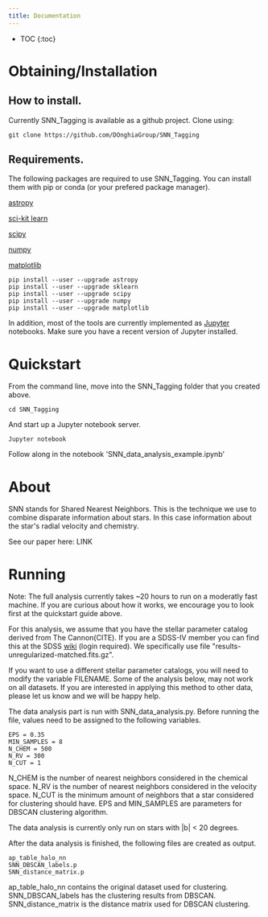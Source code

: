 ```yaml
---
title: Documentation
---
```


* TOC
{:toc}


# Obtaining/Installation

## How to install.
Currently SNN_Tagging is available as a github project. Clone using:

```
git clone https://github.com/DOnghiaGroup/SNN_Tagging
```

## Requirements.
The following packages are required to use SNN_Tagging. You can install them with pip or conda (or your prefered package manager).

[astropy](http://www.astropy.org/)

[sci-kit learn](http://scikit-learn.org/stable/)

[scipy](https://www.scipy.org/)

[numpy](http://www.numpy.org/)

[matplotlib](https://matplotlib.org/)

```
pip install --user --upgrade astropy
pip install --user --upgrade sklearn
pip install --user --upgrade scipy
pip install --user --upgrade numpy
pip install --user --upgrade matplotlib
```
In addition, most of the tools are currently implemented as [Jupyter](http://jupyter.org/) notebooks. Make sure you have a recent version of Jupyter installed.

# Quickstart

From the command line, move into the SNN_Tagging folder that you created above.

```
cd SNN_Tagging
```

And start up a Jupyter notebook server.

```
Jupyter notebook
```

Follow along in the notebook 'SNN_data_analysis_example.ipynb'


# About

SNN stands for Shared Nearest Neighbors. This is the technique we use to combine disparate information about stars. In this case information about the star's radial velocity and chemistry.

See our paper here: LINK

# Running

Note: The full analysis currently takes ~20 hours to run on a moderatly fast machine. If you are curious about how it works, we encourage you to look first at the quickstart guide above.

For this analysis, we assume that you have the stellar parameter catalog derived from The Cannon(CITE). If you are a SDSS-IV member you can find this at the SDSS [wiki](https://trac.sdss.org/wiki/APOGEE2/Cannon)  (login required). We specifically use file "results-unregularized-matched.fits.gz". 

If you want to use a different stellar parameter catalogs, you will need to modify the variable FILENAME. Some of the analysis below, may not work on all datasets. If you are interested in applying this method to other data, please let us know and we will be happy help.

The data analysis part is run with SNN_data_analysis.py. Before running the file, values need to be assigned to the following variables. 

```
EPS = 0.35
MIN_SAMPLES = 8
N_CHEM = 500
N_RV = 300
N_CUT = 1
```

N_CHEM is the number of nearest neighbors considered in the chemical space. N_RV is the number of nearest neighbors considered in the velocity space. N_CUT is the minimum amount of neighbors that a star considered for clustering should have. EPS and MIN_SAMPLES are parameters for DBSCAN clustering algorithm. 

The data analysis is currently only run on stars with |b| < 20 degrees. 

After the data analysis is finished, the following files are created as output. 

```
ap_table_halo_nn
SNN_DBSCAN_labels.p
SNN_distance_matrix.p
```

ap_table_halo_nn contains the original dataset used for clustering. SNN_DBSCAN_labels has the clustering results from DBSCAN. SNN_distance_matrix is the distance matrix used for DBSCAN clustering. 
